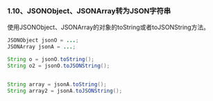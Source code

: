 ### 1.10、JSONObject、JSONArray转为JSON字符串

使用JSONObject、JSONArray的对象的toString或者toJSONString方法。

```java
JSONObject jsonO = ...;
JSONArray jsonA = ...;

String o = jsonO.toString();
String o2 = jsonO.toJSONString();


String array = jsonA.toString();
String array2 = jsonA.toJSONString();
```



